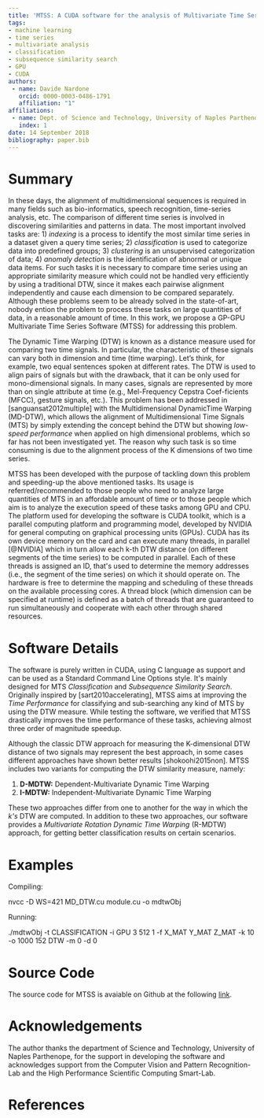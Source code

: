 ```yaml
---
title: 'MTSS: A CUDA software for the analysis of Multivariate Time Series'
tags:
- machine learning
- time series
- multivariate analysis
- classification
- subsequence similarity search
- GPU
- CUDA
authors:
 - name: Davide Nardone
   orcid: 0000-0003-0486-1791
   affiliation: "1"
affiliations:
 - name: Dept. of Science and Technology, University of Naples Parthenope
   index: 1
date: 14 September 2018
bibliography: paper.bib
---
```


# Summary
In these days, the alignment of multidimensional sequences is required in many fields such as bio-informatics, speech recognition, time-series analysis, etc. The comparison of different time series is involved in discovering similarities and patterns in data. The most important involved tasks are: 1) *indexing* is a process to identify the most similar time series in a dataset given a query time series; 2) *classification* is used to categorize data into predefined groups; 3) *clustering* is an unsupervised categorization of data; 4) *anomaly detection* is the identification of abnormal or unique data items. For such tasks it is necessary to compare time series using an appropriate similarity measure which could not be handled very efficiently by using a traditional DTW, since it makes each pairwise alignment independently and cause each dimension to be compared separately. Although these problems seem to be already solved in the state-of-art, nobody ention the problem to process these tasks on large quantities of data, in a reasonable amount of time. In this work, we propose a GP-GPU Multivariate Time Series Software (MTSS) for addressing this problem.

The Dynamic Time Warping (DTW) is known as a distance measure used for comparing two time signals. In particular, the characteristic of these signals can vary both in dimension and time (time warping). Let’s think, for example, two equal sentences spoken at different rates. The DTW is used to align pairs of signals but with the drawback, that it can be only used for mono-dimensional signals. In many cases, signals are represented by more than on single attribute at time (e.g., Mel-Frequency Cepstra Coef-ficients (MFCC), gesture signals, etc.). This problem has been addressed in [sanguansat2012multiple] with the Multidimensional DynamicTime Warping (MD-DTW), which allows the alignment of Multidimensional Time Signals (MTS) by simply extending the concept behind the DTW but showing *low-speed performance* when applied on high dimensional problems, which so far has not been investigated yet. The reason why such task is so time consuming is due to the alignment process of the K dimensions of two time series.

MTSS has been developed with the purpose of tackling down this problem and speeding-up the above mentioned tasks. Its usage is referred/recommended to those people who need to analyze large quantities of MTS in an affordable amount of time or to those people which aim is to analyze the execution speed of these tasks among GPU and CPU. The platform used for developing the software is CUDA toolkit, which is a parallel computing platform and programming model, developed by NVIDIA for general computing on graphical processing units (GPUs). CUDA has its own device memory on the card and can execute many threads, in parallel [@NVIDIA] which in turn allow each k-th DTW distance (on different segments of the time series) to be computed in parallel. Each of these threads is assigned an ID, that's used to determine the memory addresses (i.e., the segment of the time series) on which it should operate on. The hardware is free to determine the mapping and scheduling of these threads on the available processing cores. A thread block (which dimension can be specified at runtime) is defined as a batch of threads that are guaranteed to run simultaneously and cooperate with each other through shared resources.

# Software Details
The software is purely written in CUDA, using C language as support and can be used as a Standard Command Line Options style. It's mainly designed for MTS *Classification* and *Subsequence Similarity Search*. Originally inspired by [sart2010accelerating], MTSS aims at improving the *Time Performance* for classifying and sub-searching any kind of MTS by using the DTW measure.
While testing the software, we verified that MTSS drastically improves the time performance of these tasks, achieving almost three order of magnitude speedup.

Although the classic DTW approach for measuring the K-dimensional DTW distance of two signals may represent the best approach, in some cases different approaches have shown better results [shokoohi2015non]. MTSS includes two variants for computing the DTW similarity measure, namely:

1. **D-MDTW:** Dependent-Multivariate Dynamic Time Warping
2. **I-MDTW:** Independent-Multivariate Dynamic Time Warping

These two approaches differ from one to another for the way in which the *k's* DTW are computed. In addition to these two approaches, our software provides a *Multivariate Rotation Dynamic Time Warping* (R-MDTW) approach, for getting better classification results on certain scenarios.

# Examples
Compiling:

nvcc -D WS=421 MD_DTW.cu module.cu -o mdtwObj

Running:

./mdtwObj -t CLASSIFICATION -i GPU 3 512 1 -f X_MAT Y_MAT Z_MAT -k 10 -o 1000 152 DTW -m 0 -d 0

# Source Code
The source code for MTSS is avaiable on Github at the following [link](https://github.com/DavideNardone/MTSS-Multivariate-Time-Series-Sofwtare).

# Acknowledgements
The author thanks the department of Science and Technology, University of Naples Parthenope, for the support in developing the software and acknowledges support from the Computer Vision and Pattern Recognition-Lab and the High Performance Scientific Computing Smart-Lab.

# References
